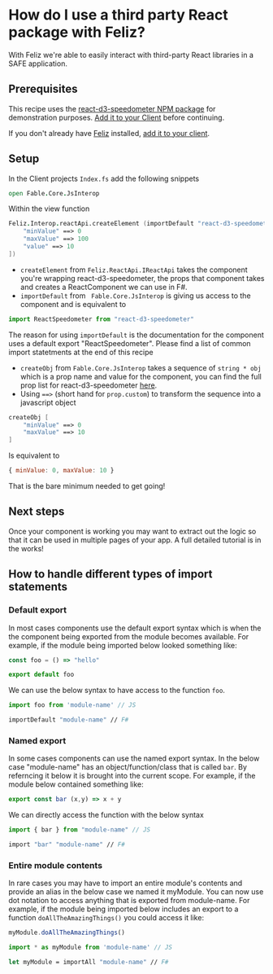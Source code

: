 # How do I use a third party React package with Feliz?

With Feliz we're able to easily interact with third-party React libraries in a SAFE application.

## Prerequisites

This recipe uses the [react-d3-speedometer NPM package](https://www.npmjs.com/package/react-d3-speedometer) for demonstration purposes. [Add it to your Client](../../package-management/add-npm-package-to-client) before continuing.

If you don't already have [Feliz](https://www.nuget.org/packages/Feliz/) installed, [add it to your client](../../ui/add-feliz).

## Setup

In the Client projects `Index.fs` add the following snippets

```fsharp
open Fable.Core.JsInterop
```

 Within the view function 
```fsharp 
Feliz.Interop.reactApi.createElement (importDefault "react-d3-speedometer", createObj [
    "minValue" ==> 0
    "maxValue" ==> 100
    "value" ==> 10
])
```

- `createElement` from `Feliz.ReactApi.IReactApi` takes the component you're wrapping react-d3-speedometer, the props that component takes and creates a ReactComponent we can use in F#.
- `importDefault` from ` Fable.Core.JsInterop` is giving us access to the component and is equivalent to 
```javascript 
import ReactSpeedometer from "react-d3-speedometer"
```
The reason for using `importDefault` is the documentation for the component uses a default export "ReactSpeedometer". Please find a list of common import statetments at the end of this recipe

- `createObj` from `Fable.Core.JsInterop` takes a sequence of `string * obj` which is a prop name and value for the component, you can find the full prop list for react-d3-speedometer [here](https://www.npmjs.com/package/react-d3-speedometer).
- Using `==>` (short hand for `prop.custom`) to transform the sequence into a javascript object 
```fsharp
createObj [
    "minValue" ==> 0
    "maxValue" ==> 10
]
```
Is equivalent to 
```javascript 
{ minValue: 0, maxValue: 10 }
```

That is the bare minimum needed to get going!

## Next steps

Once your component is working you may want to extract out the logic so that it can be used in multiple pages of your app.
A full detailed tutorial is in the works!

## How to handle different types of import statements 

### Default export

In most cases components use the default export syntax which is when the the component being exported from the module becomes available. For example, if the module being imported below looked something like:
```javascript
const foo = () => "hello"

export default foo
```
We can use the below syntax to have access to the function `foo`.
```javascript
import foo from 'module-name' // JS
```
```fsharp
importDefault "module-name" // F#
``` 

### Named export 

In some cases components can use the named export syntax. In the below case "module-name" has an object/function/class that is called `bar`. By referncing it below it is brought into the current scope. 
For example, if the module below contained something like:
```javascript 
export const bar (x,y) => x + y 
```
We can directly access the function with the below syntax 
```javascript 
import { bar } from "module-name" // JS
```
```fsharp
import "bar" "module-name" // F#
```
### Entire module contents 

In rare cases you may have to import an entire module's contents and provide an alias in the below case we named it myModule. You can now use dot notation to access anything that is exported from module-name. For example, if the module being imported below includes an export to a function `doAllTheAmazingThings()` you could access it like:
```javascript
myModule.doAllTheAmazingThings()
```
```javascript
import * as myModule from 'module-name' // JS
```
```fsharp
let myModule = importAll "module-name" // F#
``` 

